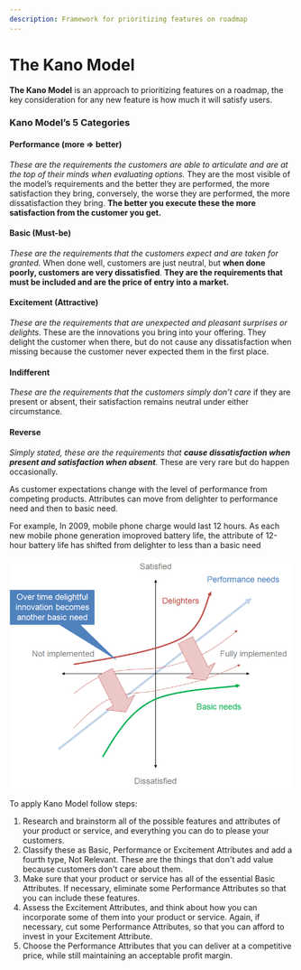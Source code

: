 ```yaml
---
description: Framework for prioritizing features on roadmap
---
```


# The Kano Model

**The Kano Model** is an approach to prioritizing features on a roadmap, the key consideration for any new feature is how much it will satisfy users.

### Kano Model’s 5 Categories

#### Performance (more => better)

_These are the requirements the customers are able to articulate and are at the top of their minds when evaluating options._ They are the most visible of the model’s requirements and the better they are performed, the more satisfaction they bring, conversely, the worse they are performed, the more dissatisfaction they bring. **The better you execute these the more satisfaction from the customer you get.**

#### Basic (Must-be)

_These are the requirements that the customers expect and are taken for granted._ When done well, customers are just neutral, but **when done poorly, customers are very dissatisfied**. **They are the requirements that must be included and are the price of entry into a market.**

#### Excitement (Attractive)

_These are the requirements that are unexpected and pleasant surprises or delights._ These are the innovations you bring into your offering. They delight the customer when there, but do not cause any dissatisfaction when missing because the customer never expected them in the first place.

#### Indifferent

_These are the requirements that the customers simply don’t care_ if they are present or absent, their satisfaction remains neutral under either circumstance.

#### Reverse

_Simply stated, these are the requirements that **cause dissatisfaction when present and satisfaction when absent**._ These are very rare but do happen occasionally.

As customer expectations change with the level of performance from competing products. Attributes can move from delighter to performance need and then to basic need.

For example, In 2009, mobile phone charge would last 12 hours. As each new mobile phone generation imoproved battery life, the attribute of 12-hour battery life has shifted from delighter to less than a basic need

![Kano Model](<../../.gitbook/assets/image (4).png>)

To apply Kano Model follow steps:

1. Research and brainstorm all of the possible features and attributes of your product or service, and everything you can do to please your customers.
2. Classify these as Basic, Performance or Excitement Attributes and add a fourth type, Not Relevant. These are the things that don't add value because customers don't care about them.
3. Make sure that your product or service has all of the essential Basic Attributes. If necessary, eliminate some Performance Attributes so that you can include these features.
4. Assess the Excitement Attributes, and think about how you can incorporate some of them into your product or service. Again, if necessary, cut some Performance Attributes, so that you can afford to invest in your Excitement Attribute.
5. Choose the Performance Attributes that you can deliver at a competitive price, while still maintaining an acceptable profit margin.
